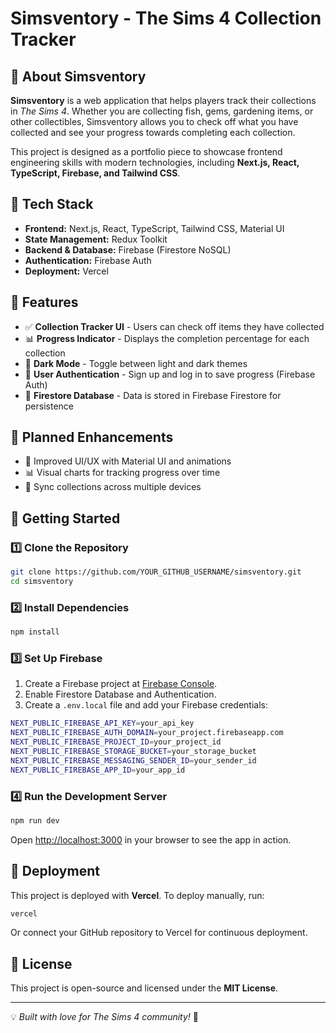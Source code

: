 # Simsventory - The Sims 4 Collection Tracker

## 🏡 About Simsventory
**Simsventory** is a web application that helps players track their collections in *The Sims 4*. Whether you are collecting fish, gems, gardening items, or other collectibles, Simsventory allows you to check off what you have collected and see your progress towards completing each collection.

This project is designed as a portfolio piece to showcase frontend engineering skills with modern technologies, including **Next.js, React, TypeScript, Firebase, and Tailwind CSS**.

## 🚀 Tech Stack
- **Frontend:** Next.js, React, TypeScript, Tailwind CSS, Material UI
- **State Management:** Redux Toolkit
- **Backend & Database:** Firebase (Firestore NoSQL)
- **Authentication:** Firebase Auth
- **Deployment:** Vercel

## 🎯 Features
- ✅ **Collection Tracker UI** - Users can check off items they have collected
- 📊 **Progress Indicator** - Displays the completion percentage for each collection
- 🌙 **Dark Mode** - Toggle between light and dark themes
- 🔐 **User Authentication** - Sign up and log in to save progress (Firebase Auth)
- 📂 **Firestore Database** - Data is stored in Firebase Firestore for persistence

## 📌 Planned Enhancements
- 🎨 Improved UI/UX with Material UI and animations
- 📊 Visual charts for tracking progress over time
- 🔄 Sync collections across multiple devices

## 📖 Getting Started
### 1️⃣ Clone the Repository
```sh
git clone https://github.com/YOUR_GITHUB_USERNAME/simsventory.git
cd simsventory
```

### 2️⃣ Install Dependencies
```sh
npm install
```

### 3️⃣ Set Up Firebase
1. Create a Firebase project at [Firebase Console](https://console.firebase.google.com/).
2. Enable Firestore Database and Authentication.
3. Create a `.env.local` file and add your Firebase credentials:

```sh
NEXT_PUBLIC_FIREBASE_API_KEY=your_api_key
NEXT_PUBLIC_FIREBASE_AUTH_DOMAIN=your_project.firebaseapp.com
NEXT_PUBLIC_FIREBASE_PROJECT_ID=your_project_id
NEXT_PUBLIC_FIREBASE_STORAGE_BUCKET=your_storage_bucket
NEXT_PUBLIC_FIREBASE_MESSAGING_SENDER_ID=your_sender_id
NEXT_PUBLIC_FIREBASE_APP_ID=your_app_id
```

### 4️⃣ Run the Development Server
```sh
npm run dev
```

Open [http://localhost:3000](http://localhost:3000) in your browser to see the app in action.

## 🚀 Deployment
This project is deployed with **Vercel**. To deploy manually, run:
```sh
vercel
```
Or connect your GitHub repository to Vercel for continuous deployment.

## 📜 License
This project is open-source and licensed under the **MIT License**.

---

💡 *Built with love for The Sims 4 community!* 💙

